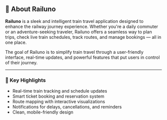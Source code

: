 ## 📌 About Railuno

**Railuno** is a sleek and intelligent train travel application designed to enhance the railway journey experience. Whether you're a daily commuter or an adventure-seeking traveler, Railuno offers a seamless way to plan trips, check live train schedules, track routes, and manage bookings — all in one place.

The goal of Railuno is to simplify train travel through a user-friendly interface, real-time updates, and powerful features that put users in control of their journey.

---

### 🌟 Key Highlights
- Real-time train tracking and schedule updates
- Smart ticket booking and reservation system
- Route mapping with interactive visualizations
- Notifications for delays, cancellations, and reminders
- Clean, mobile-friendly design
